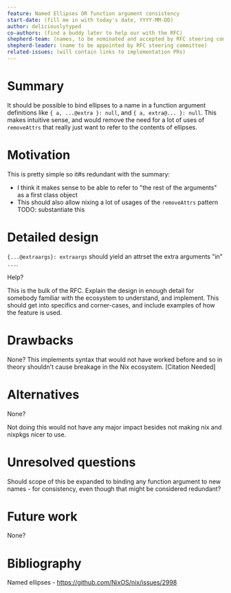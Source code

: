 ```yaml
---
feature: Named Ellipses OR function argument consistency
start-date: (fill me in with today's date, YYYY-MM-DD)
author: deliciouslytyped
co-authors: (find a buddy later to help our with the RFC)
shepherd-team: (names, to be nominated and accepted by RFC steering committee)
shepherd-leader: (name to be appointed by RFC steering committee)
related-issues: (will contain links to implementation PRs)
---
```


# Summary
[summary]: #summary

It should be possible to bind ellipses to a name in a function argument definitions like `{ a, ...@extra }: null`, and `{ a, extra@... }: null`. This makes intuitive sense, and would remove the need for a lot of uses of `removeAttrs` that really just want to refer to the contents of ellipses.

# Motivation
[motivation]: #motivation
This is pretty simple so it#s redundant with the summary:
- I think it makes sense to be able to refer to "the rest of the arguments" as a first class object
- This should also allow nixing a lot of usages of the `removeAttrs` pattern TODO: substantiate this

# Detailed design
[design]: #detailed-design

`{...@extraargs}: extraargs` should yield an attrset the extra arguments "in" `...`.

Help?

This is the bulk of the RFC. Explain the design in enough detail for somebody
familiar with the ecosystem to understand, and implement.  This should get
into specifics and corner-cases, and include examples of how the feature is
used.

# Drawbacks
[drawbacks]: #drawbacks
None?
This implements syntax that would not have worked before and so in theory shouldn't cause breakage in the Nix ecosystem. [Citation Needed]

# Alternatives
[alternatives]: #alternatives
None?

Not doing this would not have any major impact besides not making nix and nixpkgs nicer to use.

# Unresolved questions
[unresolved]: #unresolved-questions
Should scope of this be expanded to binding any function argument to new names - for consistency, even though that might be considered redundant?


# Future work
[future]: #future-work
None?

# Bibliography
Named ellipses - https://github.com/NixOS/nix/issues/2998
